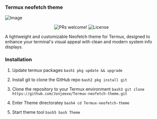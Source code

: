 ### Termux neofetch theme

![Image](https://github.com/user-attachments/assets/de92fb33-bec7-4351-bf35-0d1a24e243a0)

<p align="center">
  <img src="https://img.shields.io/badge/PRs-welcome-%235FCC6F.svg" alt="PRs welcome!" />

  <img alt="License" src="https://img.shields.io/badge/license-MIT-%235FCC6F">
</p>

<p>A lightweight and customizable Neofetch theme for Termux, designed to enhance your terminal's visual appeal with clean and modern system info displays.
</p>

### Installation

1. Update termux packages 
``bash1
pkg update && upgrade ``


2. Install git to clone the GitHub repo
``bash2
pkg install git``


3. Clone the repository to your Termux environment 
``bash3
   git clone https://github.com/Jonjeexe/Termux-neofetch-theme.git
``

4. Enter Theme directoratey 
``bash4
cd Termux-neofetch-theme``


5. Start theme tool
``bash5
bash Theme``
